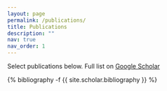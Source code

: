 ```yaml
---
layout: page
permalink: /publications/
title: Publications
description: ""
nav: true
nav_order: 1
---
```


Select publications below. Full list on <a href='https://scholar.google.com/citations?user=ey8kyPoAAAAJ'>Google Scholar</a>

<!-- _pages/publications.md -->
<div class="publications">

{% bibliography -f {{ site.scholar.bibliography }} %}

</div>
